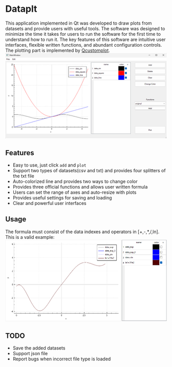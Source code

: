 # Dataplt
This application implemented in Qt was developed to draw plots from datasets and provide users with useful tools. The software was designed to minimize the time it takes for users to run the software for the first time to understand how to run it. The key features of this software are intuitive user interfaces, flexible written functions, and abundant configuration controls. The plotting part is implemented by [Qcustomplot](https://www.qcustomplot.com/).
![Overview](https://github.com/MyIDis12138/Dataplt/blob/main/images/main.png)

## Features

- Easy to use, just click `add` and `plot`
- Support two types of datasets(csv and txt) and provides four splitters of the txt file 
- Auto-colorized line and provides two ways to change color
- Provides three official functions and allows user written formula
- Users can set the range of axes and auto-resize with plots
- Provides useful settings for saving and loading 
- Clear and powerful user interfaces

## Usage
The formula must consist of the data indexes and operators in [+,-,*,/,ln]. This is a valid example:
![func_example](https://github.com/MyIDis12138/Dataplt/blob/main/images/cus_f.png)

## TODO

- Save the added datasets
- Support json file
- Report bugs when incorrect file type is loaded

